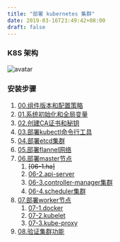 ```yaml
---
title: "部署 kubernetes 集群"
date: 2019-03-16T23:49:42+08:00
draft: false
---
```

### K8S 架构
![avatar](../static/k8s.png)


### 安装步骤

1. [00.组件版本和配置策略](version.md)
1. [01.系统初始化和全局变量](os-init.md)
1. [02.创建CA证书和秘钥](ca.md)			
1. [03.部署kubectl命令行工具](kubectl.md)			
1. [04.部署etcd集群](etcd.md)				
1. [05.部署flannel网络](flannel.md)			
1. [06.部署master节点](master.md)
    1. ~~[06-1.ha]~~
    1. [06-2.api-server](kube-apiserver.md)
    1. [06-3.controller-manager集群](kube-controller-manager.md)
    1. [06-4.scheduler集群](kube-scheduler集群.md)		
1. [07.部署worker节点]()
    1. [07-1.docker](docker.md)					
    1. [07-2.kubelet](kubelet.md)				
    1. [07-3.kube-proxy](kube-proxy.md)			
1. [08.验证集群功能](verify.md)
